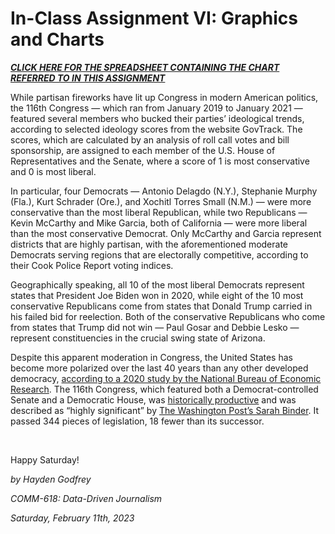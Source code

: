 # In-Class Assignment VI: Graphics and Charts

**[_CLICK HERE FOR THE SPREADSHEET CONTAINING THE CHART REFERRED TO IN THIS ASSIGNMENT_](https://docs.google.com/spreadsheets/d/1Y1WShPJ3IZgJ0G4sq8CSWXF9TfrGzqYknpXBaCoS-u8/edit?usp=sharing)**


While partisan fireworks have lit up Congress in modern American politics, the 116th Congress — which ran from January 2019 to January 2021 — featured several members who bucked their parties’ ideological trends, according to selected ideology scores from the website GovTrack. The scores, which are calculated by an analysis of roll call votes and bill sponsorship, are assigned to each member of the U.S. House of Representatives and the Senate, where a score of 1 is most conservative and 0 is most liberal. 

In particular, four Democrats — Antonio Delagdo (N.Y.), Stephanie Murphy (Fla.), Kurt Schrader (Ore.), and Xochitl Torres Small (N.M.) — were more conservative than the most liberal Republican, while two Republicans — Kevin McCarthy and Mike Garcia, both of California — were more liberal than the most conservative Democrat. Only McCarthy and Garcia represent districts that are highly partisan, with the aforementioned moderate Democrats serving regions that are electorally competitive, according to their Cook Police Report voting indices. 

Geographically speaking, all 10 of the most liberal Democrats represent states that President Joe Biden won in 2020, while eight of the 10 most conservative Republicans come from states that Donald Trump carried in his failed bid for reelection. Both of the conservative Republicans who come from states that Trump did not win — Paul Gosar and Debbie Lesko — represent constituencies in the crucial swing state of Arizona. 

Despite this apparent moderation in Congress, the United States has become more polarized over the last 40 years than any other developed democracy, [according to a 2020 study by the National Bureau of Economic Research](https://www.nber.org/papers/w26669). The 116th Congress, which featured both a Democrat-controlled Senate and a Democratic House, was [historically productive](https://www.nytimes.com/2022/08/16/briefing/congress-productive-democrats-republicans.html) and was described as “highly significant” by [The Washington Post’s Sarah Binder](https://www.washingtonpost.com/politics/2022/12/29/congress-year-review/). It passed 344 pieces of legislation, 18 fewer than its successor. 

<br>

Happy Saturday!

_by Hayden Godfrey_

_COMM-618: Data-Driven Journalism_

_Saturday, February 11th, 2023_
